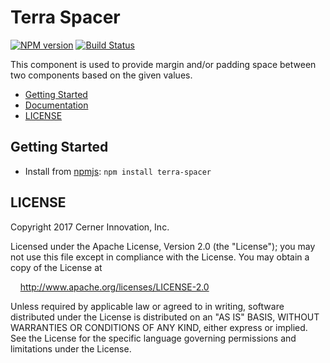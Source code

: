 # Terra Spacer


[![NPM version](https://badgen.net/npm/v/terra-spacer)](https://www.npmjs.org/package/terra-spacer)
[![Build Status](https://badgen.net/travis/cerner/terra-core)](https://travis-ci.org/cerner/terra-core)

This component is used to provide margin and/or padding space between two components based on the given values.

- [Getting Started](#getting-started)
- [Documentation](https://github.com/cerner/terra-core/tree/master/packages/terra-spacer/docs)
- [LICENSE](#license)

## Getting Started

- Install from [npmjs](https://www.npmjs.com): `npm install terra-spacer`

## LICENSE

Copyright 2017 Cerner Innovation, Inc.

Licensed under the Apache License, Version 2.0 (the "License"); you may not use this file except in compliance with the License. You may obtain a copy of the License at

&nbsp;&nbsp;&nbsp;&nbsp;http://www.apache.org/licenses/LICENSE-2.0

Unless required by applicable law or agreed to in writing, software distributed under the License is distributed on an "AS IS" BASIS, WITHOUT WARRANTIES OR CONDITIONS OF ANY KIND, either express or implied. See the License for the specific language governing permissions and limitations under the License.
